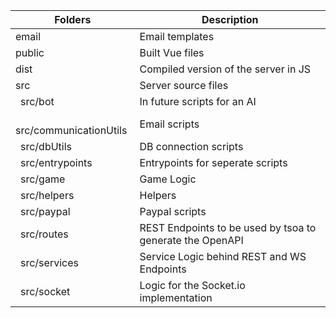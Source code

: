| Folders      | Description |
| ----------- | ----------- |
| email      | Email templates |
| public      | Built Vue files |
| dist      | Compiled version of the server in JS |
| src      | Server source files |
| &ensp;src/bot   | In future scripts for an AI |
| &ensp;src/communicationUtils   | Email scripts |
| &ensp;src/dbUtils   | DB connection scripts |
| &ensp;src/entrypoints   | Entrypoints for seperate scripts |
| &ensp;src/game   | Game Logic |
| &ensp;src/helpers   | Helpers |
| &ensp;src/paypal   | Paypal scripts |
| &ensp;src/routes   | REST Endpoints to be used by tsoa to generate the OpenAPI |
| &ensp;src/services   | Service Logic behind REST and WS Endpoints |
| &ensp;src/socket   | Logic for the Socket.io implementation |
